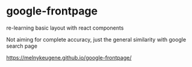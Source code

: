 # google-frontpage

re-learning basic layout with react components

Not aiming for complete accuracy, just the general similarity with google search page

https://melnykeugene.github.io/google-frontpage/
